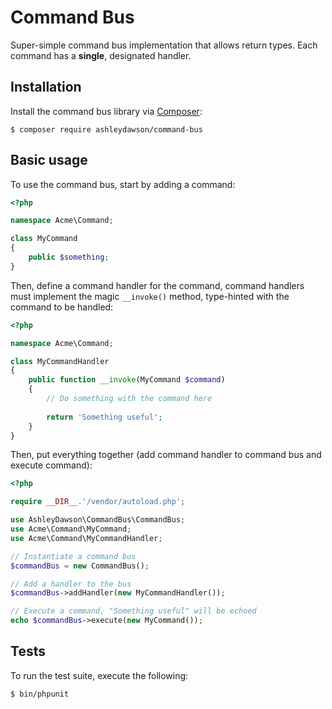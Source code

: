 Command Bus
===========

Super-simple command bus implementation that allows return types. Each command has a **single**, designated handler.

Installation
------------

Install the command bus library via [Composer](https://getcomposer.org):

```
$ composer require ashleydawson/command-bus
```

Basic usage
-----------

To use the command bus, start by adding a command:

```php
<?php

namespace Acme\Command;

class MyCommand
{
    public $something;
}
```

Then, define a command handler for the command, command handlers must implement the magic `__invoke()` method, type-hinted
with the command to be handled:

```php
<?php

namespace Acme\Command;

class MyCommandHandler
{
    public function __invoke(MyCommand $command)
    {
        // Do something with the command here
        
        return 'Something useful';
    }
}
```

Then, put everything together (add command handler to command bus and execute command):

```php
<?php

require __DIR__.'/vendor/autoload.php';

use AshleyDawson\CommandBus\CommandBus;
use Acme\Command\MyCommand;
use Acme\Command\MyCommandHandler;

// Instantiate a command bus
$commandBus = new CommandBus();

// Add a handler to the bus
$commandBus->addHandler(new MyCommandHandler());

// Execute a command, "Something useful" will be echoed
echo $commandBus->execute(new MyCommand());
```

Tests
-----

To run the test suite, execute the following:

```
$ bin/phpunit
```